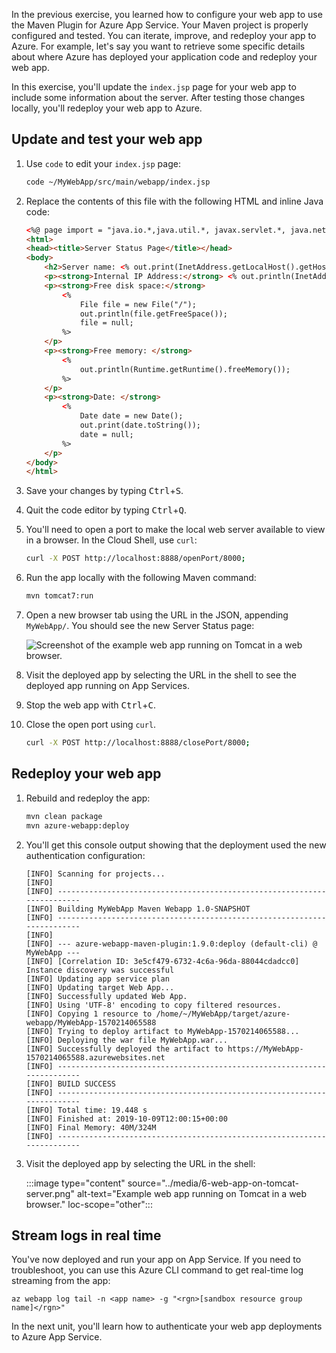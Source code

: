 In the previous exercise, you learned how to configure your web app to use the Maven Plugin for Azure App Service. Your Maven project is properly configured and tested. You can iterate, improve, and redeploy your app to Azure. For example, let's say you want to retrieve some specific details about where Azure has deployed your application code and redeploy your web app.

In this exercise, you'll update the `index.jsp` page for your web app to include some information about the server. After testing those changes locally, you'll redeploy your web app to Azure.

## Update and test your web app

1. Use `code` to edit your `index.jsp` page:

    ```bash
    code ~/MyWebApp/src/main/webapp/index.jsp
    ```

1. Replace the contents of this file with the following HTML and inline Java code:

    ```html
    <%@ page import = "java.io.*,java.util.*, javax.servlet.*, java.net.InetAddress, java.io.File" %>
    <html>
    <head><title>Server Status Page</title></head>
    <body>
        <h2>Server name: <% out.print(InetAddress.getLocalHost().getHostName());%></h2>
        <p><strong>Internal IP Address:</strong> <% out.println(InetAddress.getLocalHost().getHostAddress()); %></p>
        <p><strong>Free disk space:</strong>
            <%
                File file = new File("/");
                out.println(file.getFreeSpace());
                file = null;
            %>
        </p>
        <p><strong>Free memory: </strong>
            <% 
                out.println(Runtime.getRuntime().freeMemory());
            %>
        </p>
        <p><strong>Date: </strong>
            <%
                Date date = new Date();
                out.print(date.toString());
                date = null;
            %>
        </p>
    </body>
    </html>
    ```

1. Save your changes by typing <kbd>Ctrl</kbd>+<kbd>S</kbd>.

1. Quit the code editor by typing <kbd>Ctrl</kbd>+<kbd>Q</kbd>.

1. You'll need to open a port to make the local web server available to view in a browser. In the Cloud Shell, use `curl`:

    ```bash
    curl -X POST http://localhost:8888/openPort/8000;
    ```

1. Run the app locally with the following Maven command:

    ```bash
    mvn tomcat7:run
    ```

1. Open a new browser tab using the URL in the JSON, appending `MyWebApp/`. You should see the new Server Status page:

    ![Screenshot of the example web app running on Tomcat in a web browser.](../media/6-web-app-on-tomcat-server.png)

1. Visit the deployed app by selecting the URL in the shell to see the deployed app running on App Services.

1. Stop the web app with <kbd>Ctrl</kbd>+<kbd>C</kbd>.

1. Close the open port using `curl`.

    ```bash
    curl -X POST http://localhost:8888/closePort/8000;
    ```

## Redeploy your web app

1. Rebuild and redeploy the app:

    ```bash
    mvn clean package
    mvn azure-webapp:deploy 
    ```

1. You'll get this console output showing that the deployment used the new authentication configuration:

    ```console
    [INFO] Scanning for projects...
    [INFO]
    [INFO] ------------------------------------------------------------------------
    [INFO] Building MyWebApp Maven Webapp 1.0-SNAPSHOT
    [INFO] ------------------------------------------------------------------------
    [INFO]
    [INFO] --- azure-webapp-maven-plugin:1.9.0:deploy (default-cli) @ MyWebApp ---
    [INFO] [Correlation ID: 3e5cf479-6732-4c6a-96da-88044cdadcc0] Instance discovery was successful
    [INFO] Updating app service plan
    [INFO] Updating target Web App...
    [INFO] Successfully updated Web App.
    [INFO] Using 'UTF-8' encoding to copy filtered resources.
    [INFO] Copying 1 resource to /home/~/MyWebApp/target/azure-webapp/MyWebApp-1570214065588
    [INFO] Trying to deploy artifact to MyWebApp-1570214065588...
    [INFO] Deploying the war file MyWebApp.war...
    [INFO] Successfully deployed the artifact to https://MyWebApp-1570214065588.azurewebsites.net
    [INFO] ------------------------------------------------------------------------
    [INFO] BUILD SUCCESS
    [INFO] ------------------------------------------------------------------------
    [INFO] Total time: 19.448 s
    [INFO] Finished at: 2019-10-09T12:00:15+00:00
    [INFO] Final Memory: 40M/324M
    [INFO] ------------------------------------------------------------------------
    ```

1. Visit the deployed app by selecting the URL in the shell:

    :::image type="content" source="../media/6-web-app-on-tomcat-server.png" alt-text="Example web app running on Tomcat in a web browser." loc-scope="other"::: <!-- no-loc -->

## Stream logs in real time

You've now deployed and run your app on App Service. If you need to troubleshoot, you can use this Azure CLI command to get real-time log streaming from the app:

```azurecli
az webapp log tail -n <app name> -g "<rgn>[sandbox resource group name]</rgn>"
```

In the next unit, you'll learn how to authenticate your web app deployments to Azure App Service.
